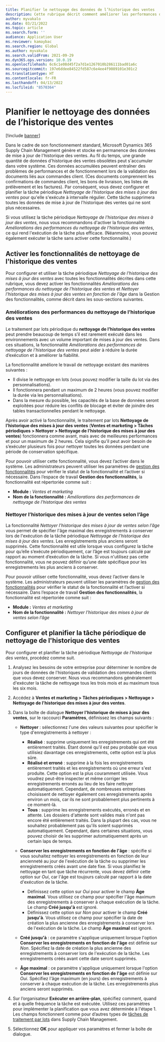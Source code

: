 ```yaml
---
title: Planifier le nettoyage des données de l’historique des ventes
description: Cette rubrique décrit comment améliorer les performances du système en programmant la tâche périodique Nettoyage de l'historique de mise à jour des ventes pour qu'elle s'exécute à intervalles réguliers.
author: myvakalo
ms.date: 03/21/2022
ms.topic: article
ms.search.form: ''
audience: Application User
ms.reviewer: kamaybac
ms.search.region: Global
ms.author: myvakalo
ms.search.validFrom: 2021-09-29
ms.dyn365.ops.version: 10.0.19
ms.openlocfilehash: 6c6c1e08d45f2a7d1e1267010b286111bad01a6c
ms.sourcegitcommit: 197e6ddee84522fd587c6e4ee4f9089101e301c2
ms.translationtype: HT
ms.contentlocale: fr-FR
ms.lasthandoff: 04/13/2022
ms.locfileid: "8570364"
---
```

# <a name="schedule-sales-history-data-cleanup"></a>Planifier le nettoyage des données de l’historique des ventes

[!include [banner](../includes/banner.md)]

Dans le cadre de son fonctionnement standard, Microsoft Dynamics 365 Supply Chain Management génère et stocke en permanence des données de mise à jour de l'historique des ventes. Au fil du temps, une grande quantité de données d'historique des ventes obsolètes peut s'accumuler dans votre système. Ces données accumulées peuvent entraîner des problèmes de performances et de fonctionnement lors de la validation des documents liés aux commandes client. (Ces documents comprennent les confirmations de commandes client, les bons de livraison, les listes de prélèvement et les factures). Par conséquent, vous devez configurer et planifier la tâche périodique *Nettoyage de l'historique des mises à jour des ventes* pour qu'elle s'exécute à intervalle régulier. Cette tâche supprimera toutes les données de mise à jour de l'historique des ventes qui ne sont plus nécessaires.

Si vous utilisez la tâche périodique *Nettoyage de l'historique des mises à jour des ventes*, nous vous recommandons d'activer la fonctionnalité *Améliorations des performances du nettoyage de l'historique des ventes*, ce qui rend l'exécution de la tâche plus efficace. (Néanmoins, vous pouvez également exécuter la tâche sans activer cette fonctionnalité.)

## <a name="turn-on-the-sales-history-cleanup-features"></a>Activer les fonctionnalités de nettoyage de l'historique des ventes

Pour configurer et utiliser la tâche périodique *Nettoyage de l'historique des mises à jour des ventes* avec toutes les fonctionnalités décrites dans cette rubrique, vous devez activer les fonctionnalités *Améliorations des performances du nettoyage de l'historique des ventes* et *Nettoyer l'historique des mises à jour des ventes en fonction de l'âge* dans la Gestion des fonctionnalités, comme décrit dans les sous-sections suivantes.

### <a name="sales-history-cleanup-performance-improvements"></a>Améliorations des performances du nettoyage de l’historique des ventes

Le traitement par lots périodique du **nettoyage de l’historique des ventes** peut prendre beaucoup de temps s’il est rarement exécuté dans les environnements avec un volume important de mises à jour des ventes. Dans ces situations, la fonctionnalité *Améliorations des performances de nettoyage de l’historique des ventes* peut aider à réduire la durée d’exécution et à améliorer la fiabilité.

La fonctionnalité améliore le travail de nettoyage existant des manières suivantes :

- Il divise le nettoyage en lots (vous pouvez modifier la taille du lot via des personnalisations).
- Il fonctionnera pendant un maximum de 2 heures (vous pouvez modifier la durée via les personnalisations).
- Dans la mesure du possible, les capacités de la base de données seront exploitées pour réduire les conflits de blocage et éviter de joindre des tables transactionnelles pendant le nettoyage.

Après avoir activé la fonctionnalité, le traitement par lots **Nettoyage de l’historique des mises à jour des ventes** (**Ventes et marketing \> Tâches périodiques \> Nettoyer \> Nettoyage de l’historique des mises à jour des ventes**) fonctionnera comme avant, mais avec de meilleures performances et pour un maximum de 2 heures. Cela signifie qu’il peut avoir besoin de s’exécuter plusieurs fois pour nettoyer toutes les données pendant une période de conservation spécifique.

Pour pouvoir utiliser cette fonctionnalité, vous devez l’activer dans le système. Les administrateurs peuvent utiliser les paramètres de [gestion des fonctionnalités](../../fin-ops-core/fin-ops/get-started/feature-management/feature-management-overview.md) pour vérifier le statut de la fonctionnalité et l’activer si nécessaire. Dans l’espace de travail **Gestion des fonctionnalités**, la fonctionnalité est répertoriée comme suit :

- **Module :** *Ventes et marketing*
- **Nom de la fonctionnalité :** *Améliorations des performances de nettoyage de l’historique des ventes*

### <a name="clean-up-sales-update-history-based-on-age"></a>Nettoyer l’historique des mises à jour de ventes selon l’âge

La fonctionnalité *Nettoyer l’historique des mises à jour de ventes selon l’âge* vous permet de spécifier l'âge maximal des enregistrements à conserver lors de l'exécution de la tâche périodique *Nettoyage de l’historique des mises à jour des ventes*. Les enregistrements plus anciens seront supprimés. Cette fonctionnalité est utile lorsque vous configurez la tâche pour qu’elle s’exécute périodiquement, car l’âge est toujours calculé par rapport au moment d’exécution de la tâche. Si vous n'utilisez pas cette fonctionnalité, vous ne pouvez définir qu’une date spécifique pour les enregistrements les plus anciens à conserver.

Pour pouvoir utiliser cette fonctionnalité, vous devez l’activer dans le système. Les administrateurs peuvent utiliser les paramètres de [gestion des fonctionnalités](../../fin-ops-core/fin-ops/get-started/feature-management/feature-management-overview.md) pour vérifier le statut de la fonctionnalité et l’activer si nécessaire. Dans l’espace de travail **Gestion des fonctionnalités**, la fonctionnalité est répertoriée comme suit :

- **Module :** *Ventes et marketing*
- **Nom de la fonctionnalité :** *Nettoyer l’historique des mises à jour de ventes selon l’âge*

## <a name="set-up-and-schedule-the-sales-history-cleanup-periodic-task"></a>Configurer et planifier la tâche périodique de nettoyage de l'historique des ventes

Pour configurer et planifier la tâche périodique *Nettoyage de l'historique des ventes*, procédez comme suit.

1. Analysez les besoins de votre entreprise pour déterminer le nombre de jours de données de l'historiques de validation des commandes clients que vous devez conserver. Nous vous recommandons généralement d'exécuter la tâche de nettoyage tous les trois mois et au maximum tous les six mois.
1. Accédez à **Ventes et marketing \> Tâches périodiques \> Nettoyage \> Nettoyage de l'historique des mises à jour des ventes**.
1. Dans la boîte de dialogue **Nettoyer l'historique de mises à jour des ventes**, sur le raccourci **Paramètres**, définissez les champs suivants :

    - **Nettoyer** : sélectionnez l'une des valeurs suivantes pour spécifier le type d'enregistrements à nettoyer :

        - **Réalisé** : supprime uniquement les enregistrements qui ont été entièrement traités. Étant donné qu'il est peu probable que vous utilisiez davantage ces enregistrements, cette option est la plus sûre.
        - **Réalisé et erroné** : supprime à la fois les enregistrements entièrement traités et les enregistrements où une erreur s'est produite. Cette option est la plus couramment utilisée. Vous voudrez peut-être inspecter et même corriger les enregistrements erronés au lieu de les faire nettoyer automatiquement. Cependant, de nombreuses entreprises choisissent de nettoyer également ces enregistrements après environ un mois, car ils ne sont probablement plus pertinents à ce moment-là.
        - **Tous** : supprime les enregistrements exécutés, erronés et en attente. Les dossiers d'attente sont valides mais n'ont pas encore été entièrement traités. Dans la plupart des cas, vous ne souhaitez probablement pas qu'ils soient supprimés automatiquement. Cependant, dans certaines situations, vous pouvez choisir de les supprimer automatiquement après un certain laps de temps.

    - **Conserver les enregistrements en fonction de l'âge** : spécifie si vous souhaitez nettoyer les enregistrements en fonction de leur ancienneté au jour de l'exécution de la tâche ou supprimer les enregistrements créés avant une date fixe. Si vous planifiez le nettoyage en tant que tâche récurrente, vous devez définir cette option sur *Oui*, car l'âge est toujours calculé par rapport à la date d'exécution de la tâche.

        - Définissez cette option sur *Oui* pour activer le champ **Âge maximal**. Vous utilisez ce champ pour spécifier l'âge maximum des enregistrements à conserver à chaque exécution de la tâche. Le champ **Créé jusqu'à** est ignoré.
        - Définissez cette option sur *Non* pour activer le champ **Créé jusqu'à**. Vous utilisez ce champ pour spécifier la date de création la plus ancienne des enregistrements à conserver lors de l'exécution de la tâche. Le champ **Âge maximal** est ignoré.

    - **Créé jusqu'à** : ce paramètre s'applique uniquement lorsque l'option **Conserver les enregistrements en fonction de l'âge** est définie sur *Non*. Spécifiez la date de création la plus ancienne des enregistrements à conserver lors de l'exécution de la tâche. Les enregistrements créés avant cette date seront supprimés.
    - **Âge maximal** : ce paramètre s'applique uniquement lorsque l'option **Conserver les enregistrements en fonction de l'âge** est définie sur *Oui*. Spécifiez l'âge maximum (en jours) des enregistrements à conserver à chaque exécution de la tâche. Les enregistrements plus anciens seront supprimés.

1. Sur l’organisateur **Exécuter en arrière-plan**, spécifiez comment, quand et à quelle fréquence la tâche est exécutée. Utilisez ces paramètres pour implémenter la planification que vous avez déterminée à l'étape 1. Les champs fonctionnent comme pour d’autres types de [tâches de traitement par lots](../../fin-ops-core/dev-itpro/sysadmin/batch-processing-overview.md) dans Supply Chain Management.
1. Sélectionnez **OK** pour appliquer vos paramètres et fermer la boîte de dialogue.
